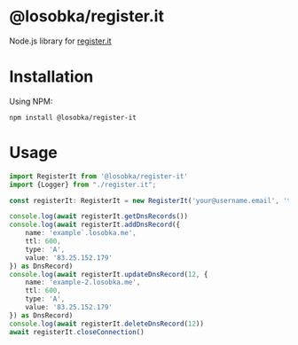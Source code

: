 # @losobka/register.it
Node.js library for [register.it](https://www.register.it)

# Installation
Using NPM:
```shell
npm install @losobka/register-it
```

# Usage

```ts
import RegisterIt from '@losobka/register-it'
import {Logger} from "./register.it";

const registerIt: RegisterIt = new RegisterIt('your@username.email', 'type-password-here', 'losobka.me', 10, {trace: (...messages) => console.debug(...messages)} as Logger)

console.log(await registerIt.getDnsRecords())
console.log(await registerIt.addDnsRecord({
    name: 'example`.losobka.me',
    ttl: 600,
    type: 'A',
    value: '83.25.152.179'
}) as DnsRecord)
console.log(await registerIt.updateDnsRecord(12, {
    name: 'example-2.losobka.me',
    ttl: 600,
    type: 'A',
    value: '83.25.152.179'
}) as DnsRecord)
console.log(await registerIt.deleteDnsRecord(12))
await registerIt.closeConnection()
````